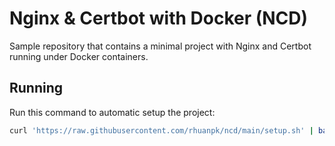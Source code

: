 # Nginx & Certbot with Docker (NCD)

Sample repository that contains a minimal project with Nginx and Certbot running under Docker containers.

## Running

Run this command to automatic setup the project:
```sh
curl 'https://raw.githubusercontent.com/rhuanpk/ncd/main/setup.sh' | bash -
```
